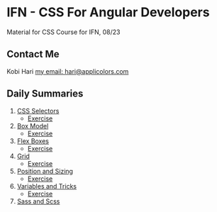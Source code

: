 # IFN - CSS For Angular Developers
Material for CSS Course for IFN, 08/23

## Contact Me
Kobi Hari
[my email: hari@applicolors.com](mailto://hari@applicolors.com)

## Daily Summaries
1. [CSS Selectors](./module%2001/README.md)
    - [Exercise](./module%2001/exercises/README.md)
2. [Box Model](./module%2002/README.md)
    - [Exercise](./module%2002/exercises/README.md)
3. [Flex Boxes](./module%2003/README.md)
    - [Exercise](./module%2003/exercises/README.md)
4. [Grid](./module%2004/README.md)
    - [Exercise](./module%2004/exercises/README.md)
5. [Position and Sizing](./module%2005/README.md)
    - [Exercise](./module%2005/exercises/README.md)
6. [Variables and Tricks](./Module%2006/README.md)
    - [Exercise](./Module%2006/exercises/README.md)
7. [Sass and Scss](./module%2007/README.md)